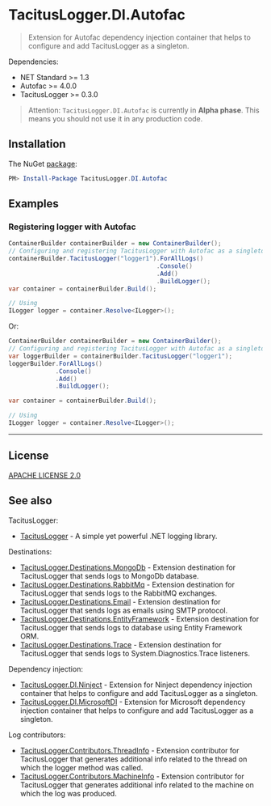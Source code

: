 # TacitusLogger.DI.Autofac

> Extension for Autofac dependency injection container that helps to configure and add TacitusLogger as a singleton.
 
Dependencies:  
* NET Standard >= 1.3  
* Autofac >= 4.0.0  
* TacitusLogger >= 0.3.0  
  
> Attention: `TacitusLogger.DI.Autofac` is currently in **Alpha phase**. This means you should not use it in any production code.

## Installation

The NuGet <a href="https://www.nuget.org/packages/TacitusLogger.DI.Autofac" target="_blank">package</a>:

```powershell
PM> Install-Package TacitusLogger.DI.Autofac
```

## Examples

### Registering logger with Autofac
```cs
ContainerBuilder containerBuilder = new ContainerBuilder();
// Configuring and registering TacitusLogger with Autofac as a singleton
containerBuilder.TacitusLogger("logger1").ForAllLogs()
                                         .Console()
                                         .Add()
                                         .BuildLogger();
var container = containerBuilder.Build();

// Using
ILogger logger = container.Resolve<ILogger>();
```
Or:

```cs
ContainerBuilder containerBuilder = new ContainerBuilder();
// Configuring and registering TacitusLogger with Autofac as a singleton
var loggerBuilder = containerBuilder.TacitusLogger("logger1");
loggerBuilder.ForAllLogs()
             .Console()
             .Add()
             .BuildLogger();

var container = containerBuilder.Build();

// Using
ILogger logger = container.Resolve<ILogger>();
```
---

## License

[APACHE LICENSE 2.0](https://www.apache.org/licenses/LICENSE-2.0)

## See also

TacitusLogger:  

- [TacitusLogger](https://github.com/khanlarmammadov/TacitusLogger) - A simple yet powerful .NET logging library.

Destinations:

- [TacitusLogger.Destinations.MongoDb](https://github.com/khanlarmammadov/TacitusLogger.Destinations.MongoDb) - Extension destination for TacitusLogger that sends logs to MongoDb database.
- [TacitusLogger.Destinations.RabbitMq](https://github.com/khanlarmammadov/TacitusLogger.Destinations.RabbitMq) - Extension destination for TacitusLogger that sends logs to the RabbitMQ exchanges.
- [TacitusLogger.Destinations.Email](https://github.com/khanlarmammadov/TacitusLogger.Destinations.Email) - Extension destination for TacitusLogger that sends logs as emails using SMTP protocol.
- [TacitusLogger.Destinations.EntityFramework](https://github.com/khanlarmammadov/TacitusLogger.Destinations.EntityFramework) - Extension destination for TacitusLogger that sends logs to database using Entity Framework ORM.
- [TacitusLogger.Destinations.Trace](https://github.com/khanlarmammadov/TacitusLogger.Destinations.Trace) - Extension destination for TacitusLogger that sends logs to System.Diagnostics.Trace listeners.  
  
Dependency injection:
- [TacitusLogger.DI.Ninject](https://github.com/khanlarmammadov/TacitusLogger.DI.Ninject) - Extension for Ninject dependency injection container that helps to configure and add TacitusLogger as a singleton.
- [TacitusLogger.DI.MicrosoftDI](https://github.com/khanlarmammadov/TacitusLogger.DI.MicrosoftDI) - Extension for Microsoft dependency injection container that helps to configure and add TacitusLogger as a singleton.  

Log contributors:

- [TacitusLogger.Contributors.ThreadInfo](https://github.com/khanlarmammadov/TacitusLogger.Contributors.ThreadInfo) - Extension contributor for TacitusLogger that generates additional info related to the thread on which the logger method was called.
- [TacitusLogger.Contributors.MachineInfo](https://github.com/khanlarmammadov/TacitusLogger.Contributors.MachineInfo) - Extension contributor for TacitusLogger that generates additional info related to the machine on which the log was produced.